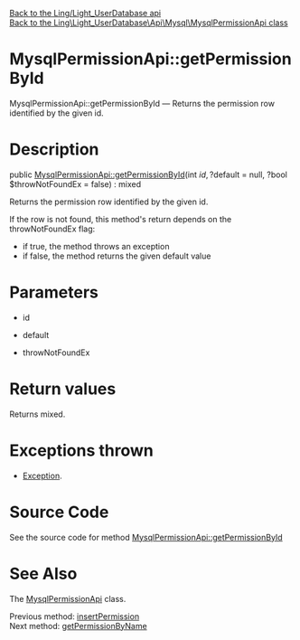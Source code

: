 [Back to the Ling/Light_UserDatabase api](https://github.com/lingtalfi/Light_UserDatabase/blob/master/doc/api/Ling/Light_UserDatabase.md)<br>
[Back to the Ling\Light_UserDatabase\Api\Mysql\MysqlPermissionApi class](https://github.com/lingtalfi/Light_UserDatabase/blob/master/doc/api/Ling/Light_UserDatabase/Api/Mysql/MysqlPermissionApi.md)


MysqlPermissionApi::getPermissionById
================



MysqlPermissionApi::getPermissionById — Returns the permission row identified by the given id.




Description
================


public [MysqlPermissionApi::getPermissionById](https://github.com/lingtalfi/Light_UserDatabase/blob/master/doc/api/Ling/Light_UserDatabase/Api/Mysql/MysqlPermissionApi/getPermissionById.md)(int $id, ?$default = null, ?bool $throwNotFoundEx = false) : mixed




Returns the permission row identified by the given id.

If the row is not found, this method's return depends on the throwNotFoundEx flag:
- if true, the method throws an exception
- if false, the method returns the given default value




Parameters
================


- id

    

- default

    

- throwNotFoundEx

    


Return values
================

Returns mixed.


Exceptions thrown
================

- [Exception](http://php.net/manual/en/class.exception.php).&nbsp;







Source Code
===========
See the source code for method [MysqlPermissionApi::getPermissionById](https://github.com/lingtalfi/Light_UserDatabase/blob/master/Api/Mysql/MysqlPermissionApi.php#L73-L87)


See Also
================

The [MysqlPermissionApi](https://github.com/lingtalfi/Light_UserDatabase/blob/master/doc/api/Ling/Light_UserDatabase/Api/Mysql/MysqlPermissionApi.md) class.

Previous method: [insertPermission](https://github.com/lingtalfi/Light_UserDatabase/blob/master/doc/api/Ling/Light_UserDatabase/Api/Mysql/MysqlPermissionApi/insertPermission.md)<br>Next method: [getPermissionByName](https://github.com/lingtalfi/Light_UserDatabase/blob/master/doc/api/Ling/Light_UserDatabase/Api/Mysql/MysqlPermissionApi/getPermissionByName.md)<br>

